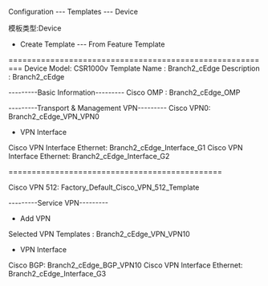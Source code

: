 Configuration --- Templates --- Device

模板类型:Device
+ Create Template --- From Feature Template

=========================================================
Device Model: CSR1000v
Template Name : Branch2_cEdge
Description : Branch2_cEdge

---------Basic Information---------
Cisco OMP : Branch2_cEdge_OMP

---------Transport & Management VPN---------
Cisco VPN0: Branch2_cEdge_VPN_VPN0

+ VPN Interface

Cisco VPN Interface Ethernet: Branch2_cEdge_Interface_G1
Cisco VPN Interface Ethernet: Branch2_cEdge_Interface_G2

==============================================

Cisco VPN 512: Factory_Default_Cisco_VPN_512_Template

---------Service VPN---------
+ Add VPN

Selected VPN Templates : Branch2_cEdge_VPN_VPN10

+ VPN Interface

Cisco BGP: Branch2_cEdge_BGP_VPN10
Cisco VPN Interface Ethernet: Branch2_cEdge_Interface_G3

